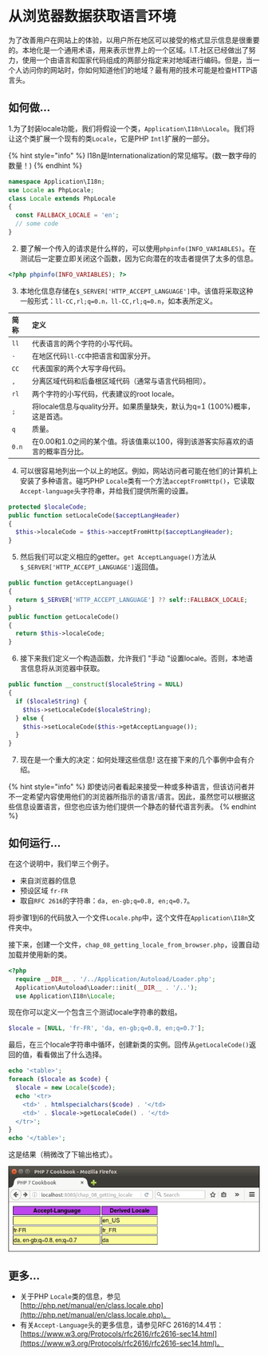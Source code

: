 # 从浏览器数据获取语言环境

为了改善用户在网站上的体验，以用户所在地区可以接受的格式显示信息是很重要的。本地化是一个通用术语，用来表示世界上的一个区域。I.T.社区已经做出了努力，使用一个由语言和国家代码组成的两部分指定来对地域进行编码。但是，当一个人访问你的网站时，你如何知道他们的地域？最有用的技术可能是检查HTTP语言头。

## 如何做...

1.为了封装locale功能，我们将假设一个类，`Application\I18n\Locale`。我们将让这个类扩展一个现有的类`Locale`，它是PHP `Intl`扩展的一部分。

{% hint style="info" %}
I18n是Internationalization的常见缩写。\(数一数字母的数量！\)
{% endhint %}

```php
namespace Application\I18n;
use Locale as PhpLocale;
class Locale extends PhpLocale
{
  const FALLBACK_LOCALE = 'en';
  // some code
}
```

2. 要了解一个传入的请求是什么样的，可以使用`phpinfo(INFO_VARIABLES)`。在测试后一定要立即关闭这个函数，因为它向潜在的攻击者提供了太多的信息。

```php
<?php phpinfo(INFO_VARIABLES); ?>
```

3. 本地化信息存储在`$_SERVER['HTTP_ACCEPT_LANGUAGE']`中。该值将采取这种一般形式：`ll-CC,rl;q=0.n，ll-CC,rl;q=0.n`，如本表所定义。

| 简称 | 定义 |
| :--- | :--- |
| `ll` | 代表语言的两个字符的小写代码。 |
| `-` | 在地区代码`ll-CC`中把语言和国家分开。 |
| `CC` | 代表国家的两个大写字母代码。 |
| `,` | 分离区域代码和后备根区域代码（通常与语言代码相同）。 |
| `rl` | 两个字符的小写代码，代表建议的root locale。 |
| `;` | 将locale信息与quality分开。如果质量缺失，默认为q=1 \(100%\)概率，这是首选。 |
| `q` | 质量。 |
| `0.n` | 在0.00和1.0之间的某个值。将该值乘以100，得到该游客实际喜欢的语言的概率百分比。 |

4. 可以很容易地列出一个以上的地区。例如，网站访问者可能在他们的计算机上安装了多种语言。碰巧PHP `Locale`类有一个方法`acceptFromHttp()`，它读取`Accept-language`头字符串，并给我们提供所需的设置。

```php
protected $localeCode;
public function setLocaleCode($acceptLangHeader)
{
  $this->localeCode = $this->acceptFromHttp($acceptLangHeader);
}
```

5. 然后我们可以定义相应的getter。`get AcceptLanguage()`方法从`$_SERVER['HTTP_ACCEPT_LANGUAGE']`返回值。

```php
public function getAcceptLanguage()
{
  return $_SERVER['HTTP_ACCEPT_LANGUAGE'] ?? self::FALLBACK_LOCALE;
}
public function getLocaleCode()
{
  return $this->localeCode;
}
```

6. 接下来我们定义一个构造函数，允许我们 "手动 "设置locale。否则，本地语言信息将从浏览器中获取。

```php
public function __construct($localeString = NULL)
{
  if ($localeString) {
    $this->setLocaleCode($localeString);
  } else {
    $this->setLocaleCode($this->getAcceptLanguage());
  }
}
```

7. 现在是一个重大的决定：如何处理这些信息! 这在接下来的几个事例中会有介绍。

{% hint style="info" %}
即使访问者看起来接受一种或多种语言，但该访问者并不一定希望内容使用他们的浏览器所指示的语言/语言。因此，虽然您可以根据这些信息设置语言，但您也应该为他们提供一个静态的替代语言列表。
{% endhint %}

## 如何运行...

在这个说明中，我们举三个例子。

* 来自浏览器的信息 
* 预设区域  `fr-FR`
*  取自`RFC 2616`的字符串：`da, en-gb;q=0.8, en;q=0.7`。

将步骤1到6的代码放入一个文件`Locale.php`中，这个文件在`Application\I18n`文件夹中。

接下来，创建一个文件，`chap_08_getting_locale_from_browser.php`，设置自动加载并使用新的类。

```php
<?php
  require __DIR__ . '/../Application/Autoload/Loader.php';
  Application\Autoload\Loader::init(__DIR__ . '/..');
  use Application\I18n\Locale;
```

现在你可以定义一个包含三个测试locale字符串的数组。

```php
$locale = [NULL, 'fr-FR', 'da, en-gb;q=0.8, en;q=0.7'];
```

最后，在三个locale字符串中循环，创建新类的实例。回传从`getLocaleCode()`返回的值，看看做出了什么选择。

```php
echo '<table>';
foreach ($locale as $code) {
  $locale = new Locale($code); 
  echo '<tr>
    <td>' . htmlspecialchars($code) . '</td>
    <td>' . $locale->getLocaleCode() . '</td>
  </tr>';
}
echo '</table>';
```

这是结果（稍微改了下输出格式）。

![](../../.gitbook/assets/image%20%28105%29.png)

## 更多...

* 关于PHP `Locale`类的信息，参见[http://php.net/manual/en/class.locale.php](http://php.net/manual/en/class.locale.php)。 
* 有关`Accept-Language`头的更多信息，请参见RFC 2616的14.4节：[https://www.w3.org/Protocols/rfc2616/rfc2616-sec14.html](https://www.w3.org/Protocols/rfc2616/rfc2616-sec14.html)。

